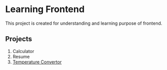 # Learning Frontend
This project is created for understanding and learning purpose of frontend.
## Projects
1. Calculator
2. Resume
3. [Temperature Convertor](https://fahrenn-69bba.web.app/) 